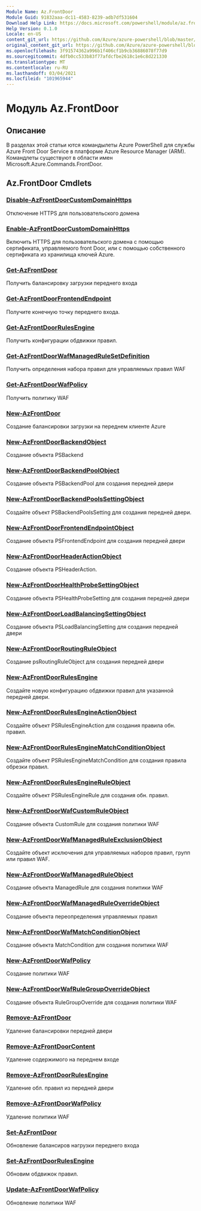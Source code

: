 ```yaml
---
Module Name: Az.FrontDoor
Module Guid: 91832aaa-dc11-4583-8239-adb7df531604
Download Help Link: https://docs.microsoft.com/powershell/module/az.frontdoor
Help Version: 0.1.0
Locale: en-US
content_git_url: https://github.com/Azure/azure-powershell/blob/master/src/FrontDoor/FrontDoor/help/Az.FrontDoor.md
original_content_git_url: https://github.com/Azure/azure-powershell/blob/master/src/FrontDoor/FrontDoor/help/Az.FrontDoor.md
ms.openlocfilehash: 3f91574362a996b1f406cf1b9cb36886078f77d9
ms.sourcegitcommit: 4dfb0cc533b83f77afdcfbe2618c1e6c8d221330
ms.translationtype: MT
ms.contentlocale: ru-RU
ms.lasthandoff: 03/04/2021
ms.locfileid: "101965944"
---
```

# Модуль Az.FrontDoor
## Описание
В разделах этой статьи ются командылеты Azure PowerShell для службы Azure Front Door Service в платформе Azure Resource Manager (ARM). Командлеты существуют в области имен Microsoft.Azure.Commands.FrontDoor.

## Az.FrontDoor Cmdlets
### [Disable-AzFrontDoorCustomDomainHttps](Disable-AzFrontDoorCustomDomainHttps.md)
Отключение HTTPS для пользовательского домена

### [Enable-AzFrontDoorCustomDomainHttps](Enable-AzFrontDoorCustomDomainHttps.md)
Включить HTTPS для пользовательского домена с помощью сертификата, управляемого front Door, или с помощью собственного сертификата из хранилища ключей Azure.

### [Get-AzFrontDoor](Get-AzFrontDoor.md)
Получить балансировку загрузки переднего входа

### [Get-AzFrontDoorFrontendEndpoint](Get-AzFrontDoorFrontendEndpoint.md)
Получите конечную точку переднего входа.

### [Get-AzFrontDoorRulesEngine](Get-AzFrontDoorRulesEngine.md)
Получить конфигурации обдвижки правил.

### [Get-AzFrontDoorWafManagedRuleSetDefinition](Get-AzFrontDoorWafManagedRuleSetDefinition.md)
Получить определения набора правил для управляемых правил WAF

### [Get-AzFrontDoorWafPolicy](Get-AzFrontDoorWafPolicy.md)
Получить политику WAF

### [New-AzFrontDoor](New-AzFrontDoor.md)
Создание балансировки загрузки на переднем клиенте Azure

### [New-AzFrontDoorBackendObject](New-AzFrontDoorBackendObject.md)
Создание объекта PSBackend

### [New-AzFrontDoorBackendPoolObject](New-AzFrontDoorBackendPoolObject.md)
Создание объекта PSBackendPool для создания передней двери

### [New-AzFrontDoorBackendPoolsSettingObject](New-AzFrontDoorBackendPoolsSettingObject.md)
Создайте объект PSBackendPoolsSetting для создания передней двери.

### [New-AzFrontDoorFrontendEndpointObject](New-AzFrontDoorFrontendEndpointObject.md)
Создание объекта PSFrontendEndpoint для создания передней двери

### [New-AzFrontDoorHeaderActionObject](New-AzFrontDoorHeaderActionObject.md)
Создание объекта PSHeaderAction.

### [New-AzFrontDoorHealthProbeSettingObject](New-AzFrontDoorHealthProbeSettingObject.md)
Создание объекта PSHealthProbeSetting для создания передней двери

### [New-AzFrontDoorLoadBalancingSettingObject](New-AzFrontDoorLoadBalancingSettingObject.md)
Создание объекта PSLoadBalancingSetting для создания передней двери

### [New-AzFrontDoorRoutingRuleObject](New-AzFrontDoorRoutingRuleObject.md)
Создание psRoutingRuleObject для создания передней двери

### [New-AzFrontDoorRulesEngine](New-AzFrontDoorRulesEngine.md)
Создайте новую конфигурацию обдвижки правил для указанной передней двери. 

### [New-AzFrontDoorRulesEngineActionObject](New-AzFrontDoorRulesEngineActionObject.md)
Создайте объект PSRulesEngineAction для создания правила обн. правил.

### [New-AzFrontDoorRulesEngineMatchConditionObject](New-AzFrontDoorRulesEngineMatchConditionObject.md)
Создайте объект PSRulesEngineMatchCondition для создания правила обрезки правил.

### [New-AzFrontDoorRulesEngineRuleObject](New-AzFrontDoorRulesEngineRuleObject.md)
Создайте объект PSRulesEngineRule для создания обн. правил.

### [New-AzFrontDoorWafCustomRuleObject](New-AzFrontDoorWafCustomRuleObject.md)
Создание объекта CustomRule для создания политики WAF

### [New-AzFrontDoorWafManagedRuleExclusionObject](New-AzFrontDoorWafManagedRuleExclusionObject.md)
Создайте объект исключения для управляемых наборов правил, групп или правил WAF.

### [New-AzFrontDoorWafManagedRuleObject](New-AzFrontDoorWafManagedRuleObject.md)
Создание объекта ManagedRule для создания политики WAF

### [New-AzFrontDoorWafManagedRuleOverrideObject](New-AzFrontDoorWafManagedRuleOverrideObject.md)
Создание объекта переопределения управляемых правил

### [New-AzFrontDoorWafMatchConditionObject](New-AzFrontDoorWafMatchConditionObject.md)
Создание объекта MatchCondition для создания политики WAF

### [New-AzFrontDoorWafPolicy](New-AzFrontDoorWafPolicy.md)
Создание политики WAF

### [New-AzFrontDoorWafRuleGroupOverrideObject](New-AzFrontDoorWafRuleGroupOverrideObject.md)
Создание объекта RuleGroupOverride для создания политики WAF

### [Remove-AzFrontDoor](Remove-AzFrontDoor.md)
Удаление балансировки передней двери

### [Remove-AzFrontDoorContent](Remove-AzFrontDoorContent.md)
Удаление содержимого на переднем входе

### [Remove-AzFrontDoorRulesEngine](Remove-AzFrontDoorRulesEngine.md)
Удаление обл. правил из передней двери

### [Remove-AzFrontDoorWafPolicy](Remove-AzFrontDoorWafPolicy.md)
Удаление политики WAF

### [Set-AzFrontDoor](Set-AzFrontDoor.md)
Обновление балансиров нагрузки переднего входа

### [Set-AzFrontDoorRulesEngine](Set-AzFrontDoorRulesEngine.md)
Обновим обдвижок правил.

### [Update-AzFrontDoorWafPolicy](Update-AzFrontDoorWafPolicy.md)
Обновление политики WAF

